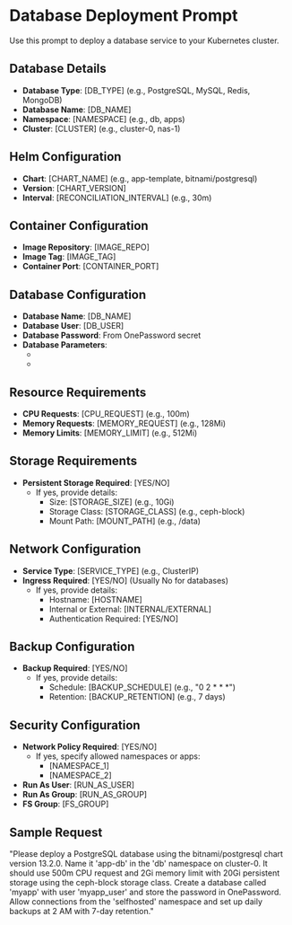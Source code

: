 # Database Deployment Prompt

Use this prompt to deploy a database service to your Kubernetes cluster.

## Database Details

- **Database Type**: [DB_TYPE] (e.g., PostgreSQL, MySQL, Redis, MongoDB)
- **Database Name**: [DB_NAME]
- **Namespace**: [NAMESPACE] (e.g., db, apps)
- **Cluster**: [CLUSTER] (e.g., cluster-0, nas-1)

## Helm Configuration

- **Chart**: [CHART_NAME] (e.g., app-template, bitnami/postgresql)
- **Version**: [CHART_VERSION]
- **Interval**: [RECONCILIATION_INTERVAL] (e.g., 30m)

## Container Configuration

- **Image Repository**: [IMAGE_REPO]
- **Image Tag**: [IMAGE_TAG]
- **Container Port**: [CONTAINER_PORT]

## Database Configuration

- **Database Name**: [DB_NAME]
- **Database User**: [DB_USER]
- **Database Password**: From OnePassword secret
- **Database Parameters**:
  - [PARAM_1]: [VALUE_1]
  - [PARAM_2]: [VALUE_2]

## Resource Requirements

- **CPU Requests**: [CPU_REQUEST] (e.g., 100m)
- **Memory Requests**: [MEMORY_REQUEST] (e.g., 128Mi)
- **Memory Limits**: [MEMORY_LIMIT] (e.g., 512Mi)

## Storage Requirements

- **Persistent Storage Required**: [YES/NO]
  - If yes, provide details:
    - Size: [STORAGE_SIZE] (e.g., 10Gi)
    - Storage Class: [STORAGE_CLASS] (e.g., ceph-block)
    - Mount Path: [MOUNT_PATH] (e.g., /data)

## Network Configuration

- **Service Type**: [SERVICE_TYPE] (e.g., ClusterIP)
- **Ingress Required**: [YES/NO] (Usually No for databases)
  - If yes, provide details:
    - Hostname: [HOSTNAME]
    - Internal or External: [INTERNAL/EXTERNAL]
    - Authentication Required: [YES/NO]

## Backup Configuration

- **Backup Required**: [YES/NO]
  - If yes, provide details:
    - Schedule: [BACKUP_SCHEDULE] (e.g., "0 2 * * *")
    - Retention: [BACKUP_RETENTION] (e.g., 7 days)

## Security Configuration

- **Network Policy Required**: [YES/NO]
  - If yes, specify allowed namespaces or apps:
    - [NAMESPACE_1]
    - [NAMESPACE_2]
- **Run As User**: [RUN_AS_USER]
- **Run As Group**: [RUN_AS_GROUP]
- **FS Group**: [FS_GROUP]

## Sample Request

"Please deploy a PostgreSQL database using the bitnami/postgresql chart version 13.2.0. Name it 'app-db' in the 'db' namespace on cluster-0. It should use 500m CPU request and 2Gi memory limit with 20Gi persistent storage using the ceph-block storage class. Create a database called 'myapp' with user 'myapp_user' and store the password in OnePassword. Allow connections from the 'selfhosted' namespace and set up daily backups at 2 AM with 7-day retention."
